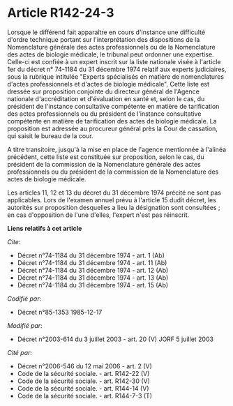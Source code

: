 # Article R142-24-3

Lorsque le différend fait apparaître en cours d'instance une difficulté d'ordre technique portant sur l'interprétation des
dispositions de la Nomenclature générale des actes professionnels ou de la Nomenclature des actes de biologie médicale, le
tribunal peut ordonner une expertise. Celle-ci est confiée à un expert inscrit sur la liste nationale visée à l'article 1er
du décret n° 74-1184 du 31 décembre 1974 relatif aux experts judiciaires, sous la rubrique intitulée "Experts spécialisés en
matière de nomenclatures d'actes professionnels et d'actes de biologie médicale". Cette liste est dressée sur proposition
conjointe du directeur général de l'Agence nationale d'accréditation et d'évaluation en santé et, selon le cas, du président
de l'instance consultative compétente en matière de tarification des actes professionnels ou du président de l'instance
consultative compétente en matière de tarification des actes de biologie médicale. La proposition est adressée au procureur
général près la Cour de cassation, qui saisit le bureau de la cour.

A titre transitoire, jusqu'à la mise en place de l'agence mentionnée à l'alinéa précédent, cette liste est constituée sur
proposition, selon le cas, du président de la commission de la Nomenclature générale des actes professionnels ou du président
de la commission de la Nomenclature des actes de biologie médicale.

Les articles 11, 12 et 13 du décret du 31 décembre 1974 précité ne sont pas applicables. Lors de l'examen annuel prévu à
l'article 15 dudit décret, les autorités sur proposition desquelles a lieu la désignation sont consultées ; en cas
d'opposition de l'une d'elles, l'expert n'est pas réinscrit.

**Liens relatifs à cet article**

_Cite_:

  - Décret n°74-1184 du 31 décembre 1974 - art. 1 (Ab)
  - Décret n°74-1184 du 31 décembre 1974 - art. 11 (Ab)
  - Décret n°74-1184 du 31 décembre 1974 - art. 12 (Ab)
  - Décret n°74-1184 du 31 décembre 1974 - art. 13 (Ab)
  - Décret n°74-1184 du 31 décembre 1974 - art. 15 (Ab)

_Codifié par_:

  - Décret n°85-1353 1985-12-17

_Modifié par_:

  - Décret n°2003-614 du 3 juillet 2003 - art. 20 (V) JORF 5 juillet 2003

_Cité par_:

  - Décret n°2006-546 du 12 mai 2006 - art. 2 (V)
  - Code de la sécurité sociale. - art. R142-22 (V)
  - Code de la sécurité sociale. - art. R142-30 (V)
  - Code de la sécurité sociale. - art. R144-14 (V)
  - Code de la sécurité sociale. - art. R144-7-3 (T)
